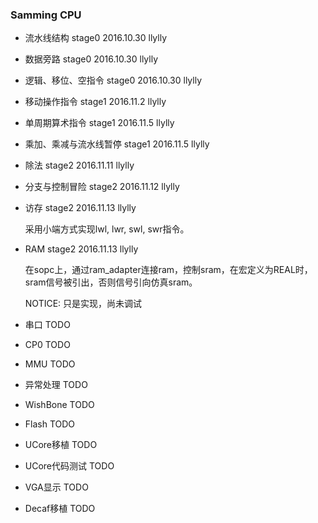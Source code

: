 ### Samming CPU

+ 流水线结构 stage0 2016.10.30 llylly
+ 数据旁路 stage0 2016.10.30 llylly
+ 逻辑、移位、空指令 stage0 2016.10.30 llylly
+ 移动操作指令 stage1 2016.11.2 llylly
+ 单周期算术指令 stage1 2016.11.5 llylly
+ 乘加、乘减与流水线暂停 stage1 2016.11.5 llylly
+ 除法 stage2 2016.11.11 llylly
+ 分支与控制冒险 stage2 2016.11.12 llylly
+ 访存 stage2 2016.11.13 llylly

	采用小端方式实现lwl, lwr, swl, swr指令。

+ RAM stage2 2016.11.13 llylly
	
	在sopc上，通过ram_adapter连接ram，控制sram，在宏定义为REAL时，sram信号被引出，否则信号引向仿真sram。

	NOTICE: 只是实现，尚未调试

+ 串口 TODO
+ CP0 TODO
+ MMU TODO
+ 异常处理 TODO
+ WishBone TODO
+ Flash TODO
+ UCore移植 TODO
+ UCore代码测试 TODO
+ VGA显示 TODO
+ Decaf移植 TODO